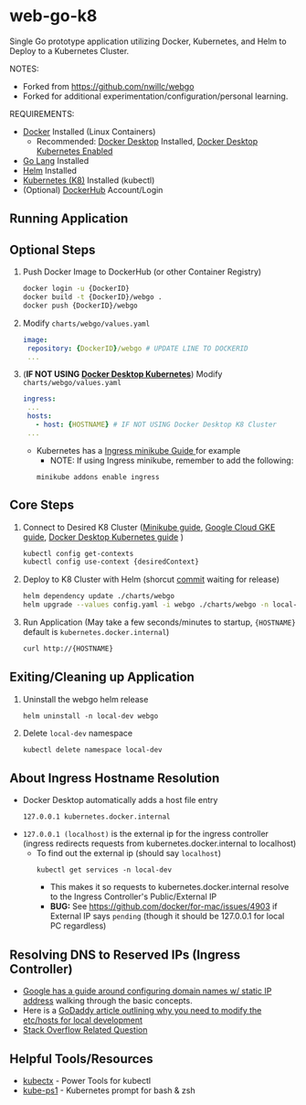 # web-go-k8

Single Go prototype application utilizing Docker, Kubernetes, and Helm to Deploy to a Kubernetes Cluster.


NOTES:
- Forked from https://github.com/nwillc/webgo
- Forked for additional experimentation/configuration/personal learning.

 REQUIREMENTS:
 - [Docker](https://docs.docker.com/get-docker/) Installed (Linux Containers)
     - Recommended: [Docker Desktop](https://www.docker.com/products/docker-desktop) Installed, [Docker Desktop Kubernetes Enabled](https://docs.docker.com/desktop/kubernetes/#enable-kubernetes)
 - [Go Lang](https://golang.org/doc/install) Installed
 - [Helm](https://helm.sh/docs/intro/install/) Installed
 - [Kubernetes (K8)](https://kubernetes.io/releases/download/) Installed (kubectl)
 - (Optional) [DockerHub](https://hub.docker.com/****) Account/Login

## Running Application

## Optional Steps
1. Push Docker Image to DockerHub (or other Container Registry)
   ```bash 
   docker login -u {DockerID}
   docker build -t {DockerID}/webgo .
   docker push {DockerID}/webgo
   ```
2. Modify `charts/webgo/values.yaml`
   ```yaml
   image:
    repository: {DockerID}/webgo # UPDATE LINE TO DOCKERID
    ...
   ```
3. (**IF NOT USING [Docker Desktop Kubernetes](https://docs.docker.com/desktop/kubernetes/#enable-kubernetes)**) Modify `charts/webgo/values.yaml` 
   ```yaml
   ingress:
    ...
    hosts:
      - host: {HOSTNAME} # IF NOT USING Docker Desktop K8 Cluster
    ...
   ```
   - Kubernetes has a [Ingress minikube Guide ](https://kubernetes.io/docs/tasks/access-application-cluster/ingress-minikube/#create-an-ingress-resource) for example
     - NOTE: If using Ingress minikube, remember to add the following:
     ```
     minikube addons enable ingress
     ```

## Core Steps
1. Connect to Desired K8 Cluster ([Minikube guide](https://minikube.sigs.k8s.io/docs/start/), [Google Cloud GKE guide](https://cloud.google.com/kubernetes-engine/docs/how-to/cluster-access-for-kubectl), [Docker Desktop Kubernetes guide](https://docs.docker.com/desktop/kubernetes/#enable-kubernetes) )
   ```bash
   kubectl config get-contexts
   kubectl config use-context {desiredContext}
   ```
2. Deploy to K8 Cluster with Helm (shorcut [commit](https://github.com/helm/helm/commit/d6eab468762e4020b49d1852de5b2df53f194eb5#diff-8f7c1d7e2cfeb70c465f36198e54a053fb517420d8647ffaf72a15e5525eb596) waiting for release)
   ```bash
   helm dependency update ./charts/webgo
   helm upgrade --values config.yaml -i webgo ./charts/webgo -n local-dev --create-namespace
   ```
3. Run Application (May take a few seconds/minutes to startup, `{HOSTNAME}` default is `kubernetes.docker.internal`)
   ```bash
   curl http://{HOSTNAME}
   ```

## Exiting/Cleaning up Application
1. Uninstall the webgo helm release
   ```
   helm uninstall -n local-dev webgo
   ```
2. Delete `local-dev` namespace
   ```bash
   kubectl delete namespace local-dev
   ```
## About Ingress Hostname Resolution
- Docker Desktop automatically adds a host file entry 
  ```
  127.0.0.1 kubernetes.docker.internal
  ```
- `127.0.0.1 (localhost)` is the external ip for the ingress controller (ingress redirects requests from kubernetes.docker.internal to localhost)
  - To find out the external ip (should say `localhost`)
    ```
    kubectl get services -n local-dev
    ```
    - This makes it so requests to kubernetes.docker.internal resolve to the Ingress Controller's Public/External IP
    - **BUG:** See https://github.com/docker/for-mac/issues/4903 if External IP says `pending` (though it should be 127.0.0.1 for local PC regardless)

## Resolving DNS to Reserved IPs (Ingress Controller)
  - [Google has a guide around configuring domain names w/ static IP address](https://cloud.google.com/kubernetes-engine/docs/tutorials/configuring-domain-name-static-ip) walking through the basic concepts.
  - Here is a [GoDaddy article outlining why you need to modify the etc/hosts for local development](https://www.godaddy.com/help/preview-your-website-using-hosts-files-3354)
  - [Stack Overflow Related Question](https://stackoverflow.com/questions/55087898/kube-ingress-with-hostname-how-to-know-ip-to-forward-domain-name)

  ## Helpful Tools/Resources
  - [kubectx](https://github.com/ahmetb/kubectx) - Power Tools for kubectl
  - [kube-ps1](https://github.com/jonmosco/kube-ps1) - Kubernetes prompt for bash & zsh
